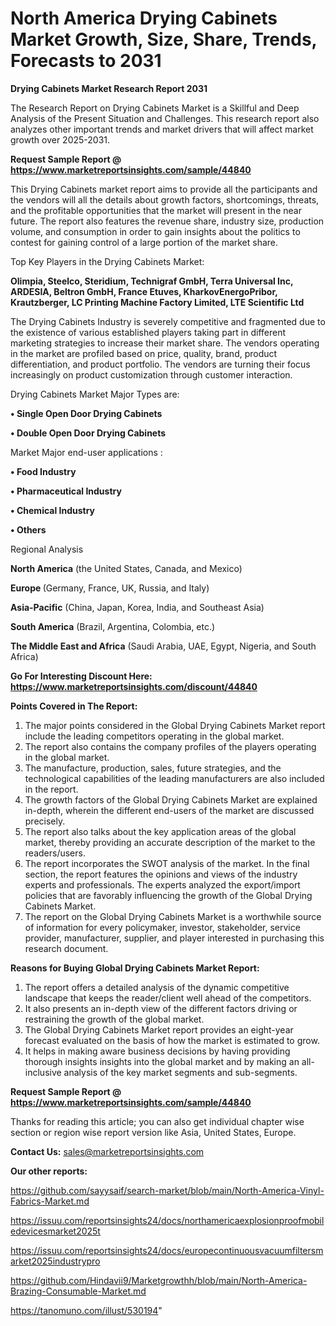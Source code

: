 # North America Drying Cabinets Market Growth, Size, Share, Trends, Forecasts to 2031

<strong>Drying Cabinets Market Research Report 2031</strong>

The Research Report on Drying Cabinets Market is a Skillful and Deep Analysis of the Present Situation and Challenges. This research report also analyzes other important trends and market drivers that will affect market growth over 2025-2031.

<strong>Request Sample Report @ <a href=https://www.marketreportsinsights.com/sample/44840>https://www.marketreportsinsights.com/sample/44840</a></strong>

This Drying Cabinets market report aims to provide all the participants and the vendors will all the details about growth factors, shortcomings, threats, and the profitable opportunities that the market will present in the near future. The report also features the revenue share, industry size, production volume, and consumption in order to gain insights about the politics to contest for gaining control of a large portion of the market share.

Top Key Players in the Drying Cabinets Market:

<strong>Olimpia, Steelco, Steridium, Technigraf GmbH, Terra Universal Inc, ARDESIA, Beltron GmbH, France Etuves, KharkovEnergoPribor, Krautzberger, LC Printing Machine Factory Limited, LTE Scientific Ltd</strong>

The Drying Cabinets Industry is severely competitive and fragmented due to the existence of various established players taking part in different marketing strategies to increase their market share. The vendors operating in the market are profiled based on price, quality, brand, product differentiation, and product portfolio. The vendors are turning their focus increasingly on product customization through customer interaction.

Drying Cabinets Market Major Types are:

<strong>•  Single Open Door Drying Cabinets

•  Double Open Door Drying Cabinets</strong>

Market Major end-user applications :

<strong>•  Food Industry

•  Pharmaceutical Industry

•  Chemical Industry

•  Others</strong>

Regional Analysis

</u><strong><b>North America</b></strong> (the United States, Canada, and Mexico)

<strong><b>Europe </b></strong>(Germany, France, UK, Russia, and Italy)

<strong><b>Asia-Pacific</b></strong> (China, Japan, Korea, India, and Southeast Asia)

<strong><b>South America</b></strong> (Brazil, Argentina, Colombia, etc.)

<strong><b>The Middle East and Africa</b></strong> (Saudi Arabia, UAE, Egypt, Nigeria, and South Africa)

<strong>Go For Interesting Discount Here: <a href=https://www.marketreportsinsights.com/discount/44840>https://www.marketreportsinsights.com/discount/44840</a></strong>

<strong>Points Covered in The Report:</strong>
<ol>
  <li>The major points considered in the Global Drying Cabinets Market report include the leading competitors operating in the global market.</li>
  <li>The report also contains the company profiles of the players operating in the global market.</li>
  <li>The manufacture, production, sales, future strategies, and the technological capabilities of the leading manufacturers are also included in the report.</li>
  <li>The growth factors of the Global Drying Cabinets Market are explained in-depth, wherein the different end-users of the market are discussed precisely.</li>
  <li>The report also talks about the key application areas of the global market, thereby providing an accurate description of the market to the readers/users.</li>
  <li>The report incorporates the SWOT analysis of the market. In the final section, the report features the opinions and views of the industry experts and professionals. The experts analyzed the export/import policies that are favorably influencing the growth of the Global Drying Cabinets Market.</li>
  <li>The report on the Global Drying Cabinets Market is a worthwhile source of information for every policymaker, investor, stakeholder, service provider, manufacturer, supplier, and player interested in purchasing this research document.</li>
</ol>
<strong>Reasons for Buying Global Drying Cabinets Market Report:</strong>

<ol>
  <li>The report offers a detailed analysis of the dynamic competitive landscape that keeps the reader/client well ahead of the competitors.</li>
  <li>It also presents an in-depth view of the different factors driving or restraining the growth of the global market.</li>
  <li>The Global Drying Cabinets Market report provides an eight-year forecast evaluated on the basis of how the market is estimated to grow.</li>
  <li>It helps in making aware business decisions by having providing thorough insights insights into the global market and by making an all-inclusive analysis of the key market segments and sub-segments.</li>
</ol>
<strong>Request Sample Report @ <a href=https://www.marketreportsinsights.com/sample/44840>https://www.marketreportsinsights.com/sample/44840</a></strong>


Thanks for reading this article; you can also get individual chapter wise section or region wise report version like Asia, United States, Europe.

<strong>Contact Us:</strong>
sales@marketreportsinsights.com

<strong>Our other reports:</strong>

<a href=https://github.com/sayysaif/search-market/blob/main/North-America-Vinyl-Fabrics-Market.md>https://github.com/sayysaif/search-market/blob/main/North-America-Vinyl-Fabrics-Market.md</a>

<a href=https://issuu.com/reportsinsights24/docs/northamericaexplosionproofmobiledevicesmarket2025t>https://issuu.com/reportsinsights24/docs/northamericaexplosionproofmobiledevicesmarket2025t</a>

<a href=https://issuu.com/reportsinsights24/docs/europecontinuousvacuumfiltersmarket2025industrypro>https://issuu.com/reportsinsights24/docs/europecontinuousvacuumfiltersmarket2025industrypro</a>

<a href=https://github.com/Hindavii9/Marketgrowthh/blob/main/North-America-Brazing-Consumable-Market.md>https://github.com/Hindavii9/Marketgrowthh/blob/main/North-America-Brazing-Consumable-Market.md</a>

<a href=https://tanomuno.com/illust/530194>https://tanomuno.com/illust/530194</a>"
